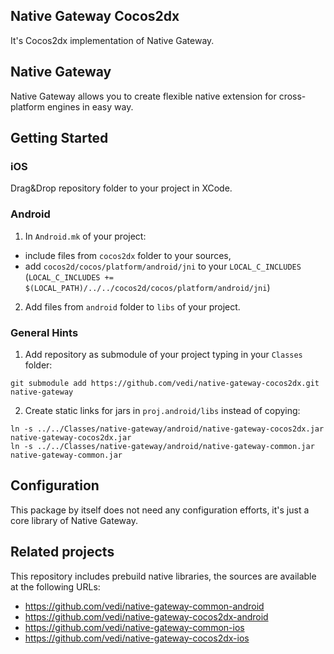 Native Gateway Cocos2dx
---

It's Cocos2dx implementation of Native Gateway.

Native Gateway
---

Native Gateway allows you to create flexible native extension for cross-platform engines in easy way.


Getting Started
---

### iOS

Drag&Drop repository folder to your project in XCode.


### Android

1. In `Android.mk` of your project:
* include files from `cocos2dx` folder to your sources,
* add `cocos2d/cocos/platform/android/jni` to your `LOCAL_C_INCLUDES` (`LOCAL_C_INCLUDES += $(LOCAL_PATH)/../../cocos2d/cocos/platform/android/jni`)
2. Add files from `android` folder to `libs` of your project.

### General Hints

1. Add repository as submodule of your project typing in your `Classes` folder:
```
git submodule add https://github.com/vedi/native-gateway-cocos2dx.git native-gateway
```
2. Create static links for jars in `proj.android/libs` instead of copying:
```
ln -s ../../Classes/native-gateway/android/native-gateway-cocos2dx.jar native-gateway-cocos2dx.jar
ln -s ../../Classes/native-gateway/android/native-gateway-common.jar native-gateway-common.jar
```


Configuration
---

This package by itself does not need any configuration efforts, it's just a core library of Native Gateway.

Related projects
---

This repository includes prebuild native libraries, the sources are available at the following URLs:
* https://github.com/vedi/native-gateway-common-android
* https://github.com/vedi/native-gateway-cocos2dx-android
* https://github.com/vedi/native-gateway-common-ios
* https://github.com/vedi/native-gateway-cocos2dx-ios
